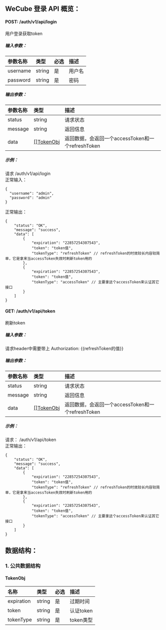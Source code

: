 ## WeCube 登录 API 概览：
#### POST: /auth/v1/api/login
用户登录获取token
##### 输入参数：
参数名称|类型|必选|描述
:--|:--|:--|:--
username|string|是|用户名
password|string|是|密码

##### 输出参数：
参数名称|类型|描述
:--|:--|:--    
status|string|请求状态
message|string|返回信息
data|[\[\]TokenObj](#TokenObj)|返回数据，会返回一个accessToken和一个refreshToken

##### 示例：
请求 /auth/v1/api/login  
正常输入：
```
{
  "username": "admin",
  "password": "admin"
}
```
正常输出：
```
{
    "status": "OK",
    "message": "success",
    "data": [
        {
            "expiration": "22857254307543",
            "token": "token值",
            "tokenType": "refreshToken" // refreshToken的时效较长内容较简单，它是拿来当accessToken失效时刷新token用的
        },
        {
            "expiration": "22857254307543",
            "token": "token值",
            "tokenType": "accessToken" // 主要拿这个accessToken来认证其它接口
        }
    ]
}
```

#### GET: /auth/v1/api/token
刷新token
##### 输入参数：
请求header中需要带上 Authorization: {{refreshToken的值}}

##### 输出参数：
参数名称|类型|描述
:--|:--|:--    
status|string|请求状态
message|string|返回信息
data|[\[\]TokenObj](#TokenObj)|返回数据，会返回一个accessToken和一个refreshToken

##### 示例：
请求： /auth/v1/api/token  
正常输出：
```
{
    "status": "OK",
    "message": "success",
    "data": [
        {
            "expiration": "22857254307543",
            "token": "token值",
            "tokenType": "refreshToken" // refreshToken的时效较长内容较简单，它是拿来当accessToken失效时刷新token用的
        },
        {
            "expiration": "22857254307543",
            "token": "token值",
            "tokenType": "accessToken" // 主要拿这个accessToken来认证其它接口
        }
    ]
}
```



## 数据结构：
### 1. 公共数据结构
#### <span id="TokenObj">TokenObj</span>
名称|类型|必选|描述
:--|:--|:--|:--
expiration|string|是|过期时间
token|string|是|认证token
tokenType|string|是|token类型